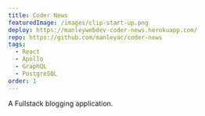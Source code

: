 ```yaml
---
title: Coder News
featuredImage: /images/clip-start-up.png
deploy: https://manleywebdev-coder-news.herokuapp.com/
repo: https://github.com/manleyac/coder-news
tags:
  - React
  - Apollo
  - GraphQL
  - PostgreSQL
order: 1
---
```

A Fullstack blogging application.

